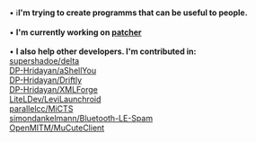 • ℹ️**I'm trying to create programms that can be useful to people.**
</br></br>
• **I'm currently working on [patcher](https://github.com/AlexeiCrystal/patcher)**
</br></br>
• **I also help other developers. I'm contributed in:**
</br>[supershadoe/delta](https://github.com/supershadoe/delta)
</br>[DP-Hridayan/aShellYou](https://github.com/DP-Hridayan/aShellYou)
</br>[DP-Hridayan/Driftly](https://github.com/DP-Hridayan/Driftly)
</br>[DP-Hridayan/XMLForge](https://github.com/DP-Hridayan/Driftly)
</br>[LiteLDev/LeviLaunchroid](https://github.com/LiteLDev/LeviLaunchroid)
</br>[parallelcc/MiCTS](https://github.com/parallelcc/MiCTS)
</br>[simondankelmann/Bluetooth-LE-Spam](https://github.com/simondankelmann/Bluetooth-LE-Spam)
</br>[OpenMITM/MuCuteClient](https://github.com/OpenMITM/MuCuteClient)
